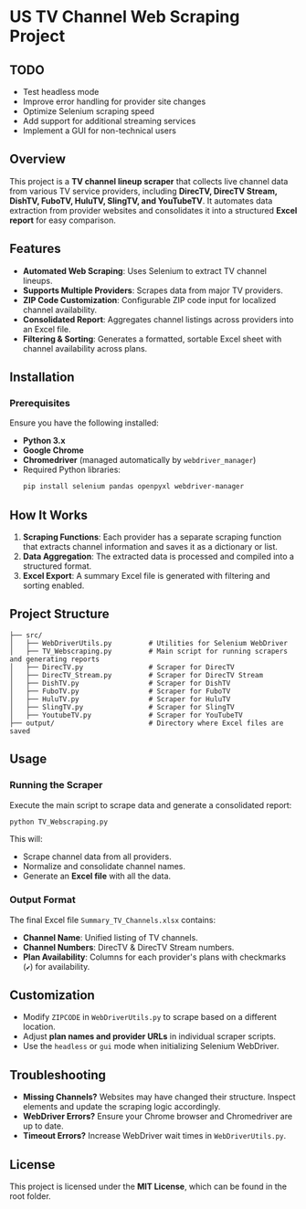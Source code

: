 # US TV Channel Web Scraping Project

## TODO
- Test headless mode
- Improve error handling for provider site changes
- Optimize Selenium scraping speed
- Add support for additional streaming services
- Implement a GUI for non-technical users

## Overview

This project is a **TV channel lineup scraper** that collects live channel data from various TV service providers, including **DirecTV, DirecTV Stream, DishTV, FuboTV, HuluTV, SlingTV, and YouTubeTV**. It automates data extraction from provider websites and consolidates it into a structured **Excel report** for easy comparison.

## Features

- **Automated Web Scraping**: Uses Selenium to extract TV channel lineups.
- **Supports Multiple Providers**: Scrapes data from major TV providers.
- **ZIP Code Customization**: Configurable ZIP code input for localized channel availability.
- **Consolidated Report**: Aggregates channel listings across providers into an Excel file.
- **Filtering & Sorting**: Generates a formatted, sortable Excel sheet with channel availability across plans.

## Installation

### Prerequisites

Ensure you have the following installed:

- **Python 3.x**
- **Google Chrome**
- **Chromedriver** (managed automatically by `webdriver_manager`)
- Required Python libraries:
  ```sh
  pip install selenium pandas openpyxl webdriver-manager
  ```

## How It Works

1. **Scraping Functions**: Each provider has a separate scraping function that extracts channel information and saves it as a dictionary or list.
2. **Data Aggregation**: The extracted data is processed and compiled into a structured format.
3. **Excel Export**: A summary Excel file is generated with filtering and sorting enabled.

## Project Structure

```
├── src/
│   ├── WebDriverUtils.py         # Utilities for Selenium WebDriver
│   ├── TV_Webscraping.py         # Main script for running scrapers and generating reports
│   ├── DirecTV.py                # Scraper for DirecTV
│   ├── DirecTV_Stream.py         # Scraper for DirecTV Stream
│   ├── DishTV.py                 # Scraper for DishTV
│   ├── FuboTV.py                 # Scraper for FuboTV
│   ├── HuluTV.py                 # Scraper for HuluTV
│   ├── SlingTV.py                # Scraper for SlingTV
│   ├── YoutubeTV.py              # Scraper for YouTubeTV
├── output/                       # Directory where Excel files are saved
```

## Usage

### Running the Scraper

Execute the main script to scrape data and generate a consolidated report:

```sh
python TV_Webscraping.py
```

This will:

- Scrape channel data from all providers.
- Normalize and consolidate channel names.
- Generate an **Excel file** with all the data.

### Output Format

The final Excel file `Summary_TV_Channels.xlsx` contains:

- **Channel Name**: Unified listing of TV channels.
- **Channel Numbers**: DirecTV & DirecTV Stream numbers.
- **Plan Availability**: Columns for each provider's plans with checkmarks (`✔`) for availability.

## Customization

- Modify `ZIPCODE` in `WebDriverUtils.py` to scrape based on a different location.
- Adjust **plan names and provider URLs** in individual scraper scripts.
- Use the `headless` or `gui` mode when initializing Selenium WebDriver.

## Troubleshooting

- **Missing Channels?** Websites may have changed their structure. Inspect elements and update the scraping logic accordingly.
- **WebDriver Errors?** Ensure your Chrome browser and Chromedriver are up to date.
- **Timeout Errors?** Increase WebDriver wait times in `WebDriverUtils.py`.

## License

This project is licensed under the **MIT License**, which can be found in the root folder.

